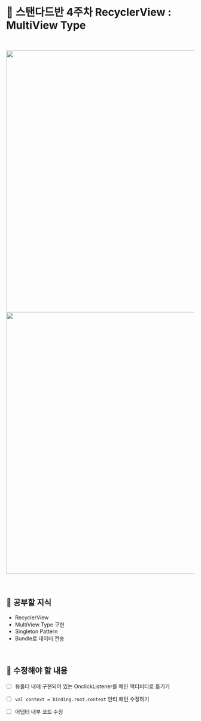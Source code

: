 # :iphone: 스탠다드반 4주차 RecyclerView : MultiView Type

<br/>

<p align="center">
   <img src="https://github.com/xeejin/Camp_Standard4/assets/141006937/a5004619-7cdb-4d73-9ff8-46efa81ef877" height=700px align="center">
   <img src="https://github.com/xeejin/Camp_Standard4/assets/141006937/fd540a4b-a2a1-4a3f-8394-021be7809a8d" height=700px align="center">
   <figcaption align="center"></figcaption>
</p>

<br/>

## :tada: 공부할 지식
- RecyclerView
- MultiView Type 구현
- Singleton Pattern
- Bundle로 데이터 전송

<br/>

## :hammer: 수정해야 할 내용

- [ ]  뷰홀더 내에 구현되어 있는 OnclickListener를 메인 액티비티로 옮기기
- [ ]  ```val context = binding.root.context``` 안티 패턴 수정하기
- [ ]  어댑터 내부 코드 수정

